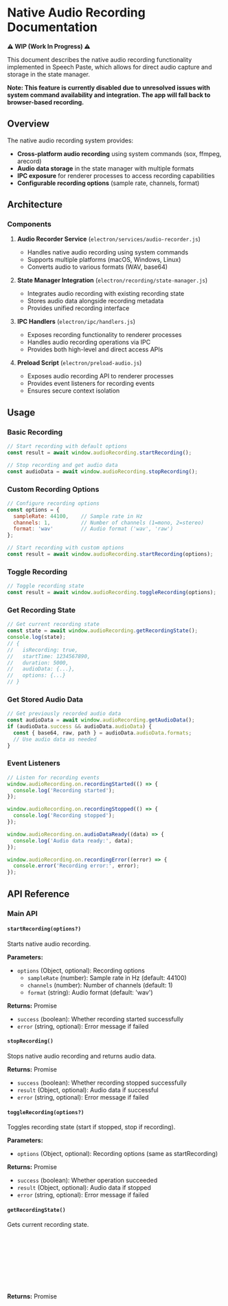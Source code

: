 # Native Audio Recording Documentation

**⚠️ WIP (Work In Progress) ⚠️**

This document describes the native audio recording functionality implemented in Speech Paste, which allows for direct audio capture and storage in the state manager.

**Note: This feature is currently disabled due to unresolved issues with system command availability and integration. The app will fall back to browser-based recording.**

## Overview

The native audio recording system provides:
- **Cross-platform audio recording** using system commands (sox, ffmpeg, arecord)
- **Audio data storage** in the state manager with multiple formats
- **IPC exposure** for renderer processes to access recording capabilities
- **Configurable recording options** (sample rate, channels, format)

## Architecture

### Components

1. **Audio Recorder Service** (`electron/services/audio-recorder.js`)
   - Handles native audio recording using system commands
   - Supports multiple platforms (macOS, Windows, Linux)
   - Converts audio to various formats (WAV, base64)

2. **State Manager Integration** (`electron/recording/state-manager.js`)
   - Integrates audio recording with existing recording state
   - Stores audio data alongside recording metadata
   - Provides unified recording interface

3. **IPC Handlers** (`electron/ipc/handlers.js`)
   - Exposes recording functionality to renderer processes
   - Handles audio recording operations via IPC
   - Provides both high-level and direct access APIs

4. **Preload Script** (`electron/preload-audio.js`)
   - Exposes audio recording API to renderer processes
   - Provides event listeners for recording events
   - Ensures secure context isolation

## Usage

### Basic Recording

```javascript
// Start recording with default options
const result = await window.audioRecording.startRecording();

// Stop recording and get audio data
const audioData = await window.audioRecording.stopRecording();
```

### Custom Recording Options

```javascript
// Configure recording options
const options = {
  sampleRate: 44100,    // Sample rate in Hz
  channels: 1,          // Number of channels (1=mono, 2=stereo)
  format: 'wav'         // Audio format ('wav', 'raw')
};

// Start recording with custom options
const result = await window.audioRecording.startRecording(options);
```

### Toggle Recording

```javascript
// Toggle recording state
const result = await window.audioRecording.toggleRecording(options);
```

### Get Recording State

```javascript
// Get current recording state
const state = await window.audioRecording.getRecordingState();
console.log(state);
// {
//   isRecording: true,
//   startTime: 1234567890,
//   duration: 5000,
//   audioData: {...},
//   options: {...}
// }
```

### Get Stored Audio Data

```javascript
// Get previously recorded audio data
const audioData = await window.audioRecording.getAudioData();
if (audioData.success && audioData.audioData) {
  const { base64, raw, path } = audioData.audioData.formats;
  // Use audio data as needed
}
```

### Event Listeners

```javascript
// Listen for recording events
window.audioRecording.on.recordingStarted(() => {
  console.log('Recording started');
});

window.audioRecording.on.recordingStopped(() => {
  console.log('Recording stopped');
});

window.audioRecording.on.audioDataReady((data) => {
  console.log('Audio data ready:', data);
});

window.audioRecording.on.recordingError((error) => {
  console.error('Recording error:', error);
});
```

## API Reference

### Main API

#### `startRecording(options?)`
Starts native audio recording.

**Parameters:**
- `options` (Object, optional): Recording options
  - `sampleRate` (number): Sample rate in Hz (default: 44100)
  - `channels` (number): Number of channels (default: 1)
  - `format` (string): Audio format (default: 'wav')

**Returns:** Promise<Object>
- `success` (boolean): Whether recording started successfully
- `error` (string, optional): Error message if failed

#### `stopRecording()`
Stops native audio recording and returns audio data.

**Returns:** Promise<Object>
- `success` (boolean): Whether recording stopped successfully
- `result` (Object, optional): Audio data if successful
- `error` (string, optional): Error message if failed

#### `toggleRecording(options?)`
Toggles recording state (start if stopped, stop if recording).

**Parameters:**
- `options` (Object, optional): Recording options (same as startRecording)

**Returns:** Promise<Object>
- `success` (boolean): Whether operation succeeded
- `result` (Object, optional): Audio data if stopped
- `error` (string, optional): Error message if failed

#### `getRecordingState()`
Gets current recording state.

**Returns:** Promise<Object>
- `success` (boolean): Whether operation succeeded
- `state` (Object): Recording state object
- `error` (string, optional): Error message if failed

#### `getAudioData()`
Gets stored audio data from last recording.

**Returns:** Promise<Object>
- `success` (boolean): Whether operation succeeded
- `audioData` (Object, optional): Audio data object
- `error` (string, optional): Error message if failed

#### `setRecordingOptions(options)`
Sets default recording options.

**Parameters:**
- `options` (Object): Recording options

**Returns:** Promise<Object>
- `success` (boolean): Whether operation succeeded
- `error` (string, optional): Error message if failed

#### `getAvailableCommands()`
Gets available audio recording commands on the system.

**Returns:** Promise<Object>
- `success` (boolean): Whether operation succeeded
- `commands` (Object): Available commands object
- `error` (string, optional): Error message if failed

### Direct API

For advanced usage, you can access the audio recorder directly:

#### `direct.start(options?)`
Start recording directly (bypasses state manager).

#### `direct.stop()`
Stop recording directly.

#### `direct.getState()`
Get direct recording state.

### Event Listeners

#### `on.recordingStarted(callback)`
Listen for recording started events.

#### `on.recordingStopped(callback)`
Listen for recording stopped events.

#### `on.audioDataReady(callback)`
Listen for audio data ready events.

#### `on.recordingError(callback)`
Listen for recording error events.

## Audio Data Format

When recording is stopped, the audio data is returned in the following format:

```javascript
{
  success: true,
  duration: 5000,           // Recording duration in milliseconds
  fileSize: 441000,         // File size in bytes
  formats: {
    raw: Buffer,            // Raw audio buffer
    base64: "UklGRiQAAABXQVZFZm10IBAAAAABAAEAQB8AAEAfAAABAAgAZGF0YQAAAAA...", // Base64 encoded
    path: "/tmp/speech-paste-recording-1234567890.wav" // Temporary file path
  }
}
```

## Platform Support

### macOS
- **Primary:** sox (if available)
- **Fallback:** ffmpeg with avfoundation
- **Commands:** `sox -d -r 44100 -c 1 -b 16 output.wav`

### Windows
- **Primary:** ffmpeg with dshow
- **Commands:** `ffmpeg -f dshow -i audio="Microphone" -ar 44100 -ac 1 -acodec pcm_s16le output.wav`

### Linux
- **Primary:** arecord (if available)
- **Fallback:** ffmpeg with alsa
- **Commands:** `arecord -f S16_LE -r 44100 -c 1 -D default output.wav`

## Testing

A test interface is available at `renderer/audio-test.html` that demonstrates all the audio recording functionality. To open it:

1. Use the IPC handler: `ipcRenderer.send('settings:openAudioTest')`
2. Or create the window directly: `createAudioTestWindow()`

The test interface includes:
- Recording controls (start, stop, toggle)
- Recording options configuration
- Available commands display
- Real-time state monitoring
- Audio data display
- Direct API testing

## Error Handling

The audio recording system includes comprehensive error handling:

1. **Command Availability:** Checks for available recording commands
2. **Permission Handling:** Requests microphone permissions when needed
3. **Process Management:** Properly starts and stops recording processes
4. **File Management:** Handles temporary file creation and cleanup
5. **Format Conversion:** Converts audio to various formats safely

## Security Considerations

- **Context Isolation:** All IPC communication uses context isolation
- **Preload Scripts:** Audio recording API is exposed through secure preload scripts
- **File Permissions:** Temporary files are created in system temp directory
- **Process Isolation:** Recording processes are properly isolated and cleaned up

## Troubleshooting

### Common Issues

1. **No recording commands available**
   - Install sox: `brew install sox` (macOS) or `apt install sox` (Linux)
   - Install ffmpeg: `brew install ffmpeg` (macOS) or `apt install ffmpeg` (Linux)

2. **Permission denied**
   - Grant microphone access in system preferences
   - Check application permissions

3. **Recording fails to start**
   - Check available commands with `getAvailableCommands()`
   - Verify microphone is not in use by another application

4. **Audio quality issues**
   - Adjust sample rate and channel count
   - Check microphone settings in system preferences

### Debug Information

Enable debug logging to see detailed information about the recording process:

```javascript
// Check available commands
const commands = await window.audioRecording.getAvailableCommands();
console.log('Available commands:', commands);

// Check recording state
const state = await window.audioRecording.getRecordingState();
console.log('Recording state:', state);
```
